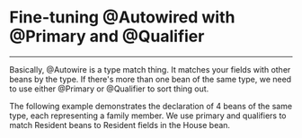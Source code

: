 # Fine-tuning @Autowired with @Primary and @Qualifier
---

Basically, @Autowire is a type match thing. It matches your fields with other beans by the type.
If there's more than one bean of the same type, we need to use either @Primary or @Qualifier to 
sort thing out.

The following example demonstrates the declaration of 4 beans of the same type, each representing a family member. 
We  use primary and qualifiers to match Resident beans to Resident fields in the House bean.

